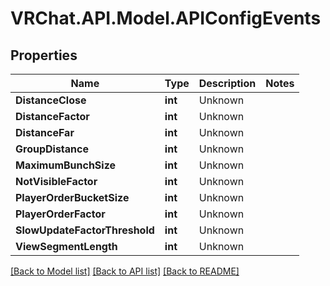 # VRChat.API.Model.APIConfigEvents

## Properties

Name | Type | Description | Notes
------------ | ------------- | ------------- | -------------
**DistanceClose** | **int** | Unknown | 
**DistanceFactor** | **int** | Unknown | 
**DistanceFar** | **int** | Unknown | 
**GroupDistance** | **int** | Unknown | 
**MaximumBunchSize** | **int** | Unknown | 
**NotVisibleFactor** | **int** | Unknown | 
**PlayerOrderBucketSize** | **int** | Unknown | 
**PlayerOrderFactor** | **int** | Unknown | 
**SlowUpdateFactorThreshold** | **int** | Unknown | 
**ViewSegmentLength** | **int** | Unknown | 

[[Back to Model list]](../README.md#documentation-for-models) [[Back to API list]](../README.md#documentation-for-api-endpoints) [[Back to README]](../README.md)

